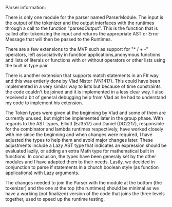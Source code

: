 Parser information:

There is only one module for the parser named ParserModule. The input is the output of the tokenizer and the output interfaces with the runtimes through a call to the function "parsedOutput". This is the function that is called after tokenizing the input and returns the appropriate AST or Error Message that will then be passed to the Runtimes. 

There are a few extensions to the MVP such as support for "* / + -" operators, left associativity in function applications,anonymous functions and lists of literals or functions with or without operators or other lists using the built in type pair. 

There is another extension that supports match statements in an F# way and this was entierly done by Vlad Nistor (VN1417). This could have been implemented in a very similar way to lists but because of time constraints the code couldn't be joined and it is implemented in a less clear way. I also received a bit of general debugging help from Vlad as he had to understand my code to implement his extension. 

The Token types were given at the beginning by Vlad and some of them are currently unused, but might be implemented later in the group phase. With regards to the AST types, Elliott (EJ3517) and Daniel (DG2217), responsible for the combinator and lambda runtimes respectively, have worked closely with me since the beginning and when changes were required, I have adjusted the types to help them and avoid major changes later. These adjustments include a Lazy AST type that indicates an expression should be evaluated lazily, or adding an extra Math type for mathematical built in functions. In conclusion, the types have been generaly set by the other modules and I have adapted them to their needs. Lastly, we decided in conjunction to parse if statements in a church boolean style (as function applications) with Lazy arguments. 

The changes needed to join the Parser with the module at the bottom (the tokenizer) and the one at the top (the runtimes) should be minimal as we have a working (not finalized) version of the code that joins the three levels together, used to speed up the runtime testing. 
